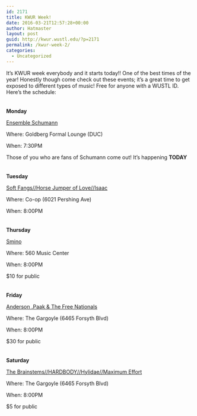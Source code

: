 ```yaml
---
id: 2171
title: KWUR Week!
date: 2016-03-21T12:57:28+00:00
author: Hatmaster
layout: post
guid: http://kwur.wustl.edu/?p=2171
permalink: /kwur-week-2/
categories:
  - Uncategorized
---
```

<div class="pf-content">
  <p>
    It&#8217;s KWUR week everybody and it starts today!! One of the best times of the year! Honestly though come check out these events; it&#8217;s a great time to get exposed to different types of music! Free for anyone with a WUSTL ID. Here&#8217;s the schedule:
  </p>
  
  <p style="padding-top: 20px;">
    <b>Monday</b>
  </p>
  
  <p>
    <a href="https://www.facebook.com/events/971429572947496/">Ensemble Schumann</a>
  </p>
  
  <p>
    Where: Goldberg Formal Lounge (DUC)
  </p>
  
  <p>
    When: 7:30PM
  </p>
  
  <p>
    Those of you who are fans of Schumann come out! It&#8217;s happening <b>TODAY</b>
  </p>
  
  <p style="padding-top: 20px;">
    <b>Tuesday</b>
  </p>
  
  <p>
    <a href="https://www.facebook.com/events/1648315138754929/">Soft Fangs//Horse Jumper of Love//Isaac</a>
  </p>
  
  <p>
    Where: Co-op (6021 Pershing Ave)
  </p>
  
  <p>
    When: 8:00PM
  </p>
  
  <p style="padding-top: 20px;">
    <b>Thursday</b>
  </p>
  
  <p>
    <a href="https://www.facebook.com/events/1538174939813847/">Smino</a>
  </p>
  
  <p>
    Where: 560 Music Center
  </p>
  
  <p>
    When: 8:00PM
  </p>
  
  <p>
    $10 for public
  </p>
  
  <p style="padding-top: 20px;">
    <b>Friday</b>
  </p>
  
  <p>
    <a href="https://www.facebook.com/events/2004721643085543/">Anderson .Paak & The Free Nationals</a>
  </p>
  
  <p>
    Where: The Gargoyle (6465 Forsyth Blvd)
  </p>
  
  <p>
    When: 8:00PM
  </p>
  
  <p>
    $30 for public
  </p>
  
  <p style="padding-top: 20px;">
    <b>Saturday</b>
  </p>
  
  <p>
    <a href="https://www.facebook.com/events/237460046599835/">The Brainstems//HARDBODY//Hylidae//Maximum Effort</a>
  </p>
  
  <p>
    Where: The Gargoyle (6465 Forsyth Blvd)
  </p>
  
  <p>
    When: 8:00PM
  </p>
  
  <p>
    $5 for public
  </p>
</div>